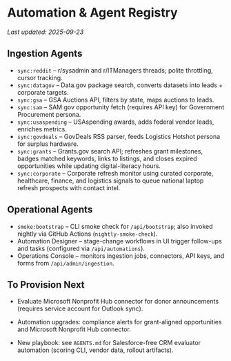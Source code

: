 # Automation & Agent Registry

_Last updated: 2025-09-23_

## Ingestion Agents
- `sync:reddit` – r/sysadmin and r/ITManagers threads; polite throttling, cursor tracking.
- `sync:datagov` – Data.gov package search, converts datasets into leads + corporate targets.
- `sync:gsa` – GSA Auctions API, filters by state, maps auctions to leads.
- `sync:sam` – SAM.gov opportunity fetch (requires API key) for Government Procurement persona.
- `sync:usaspending` – USAspending awards, adds federal vendor leads, enriches metrics.
- `sync:govdeals` – GovDeals RSS parser, feeds Logistics Hotshot persona for surplus hardware.
- `sync:grants` – Grants.gov search API; refreshes grant milestones, badges matched keywords, links to listings, and closes expired opportunities while updating digital-literacy hours.
- `sync:corporate` – Corporate refresh monitor using curated corporate, healthcare, finance, and logistics signals to queue national laptop refresh prospects with contact intel.

## Operational Agents
- `smoke:bootstrap` – CLI smoke check for `/api/bootstrap`; also invoked nightly via GitHub Actions (`nightly-smoke-check`).
- Automation Designer – stage-change workflows in UI trigger follow-ups and tasks (configured via `/api/automations`).
- Operations Console – monitors ingestion jobs, connectors, API keys, and forms from `/api/admin/ingestion`.

## To Provision Next
- Evaluate Microsoft Nonprofit Hub connector for donor announcements (requires service account for Outlook sync).

- Automation upgrades: compliance alerts for grant-aligned opportunities and Microsoft Nonprofit Hub connector.
- New playbook: see `AGENTS.md` for Salesforce-free CRM evaluator automation (scoring CLI, vendor data, rollout artifacts).
